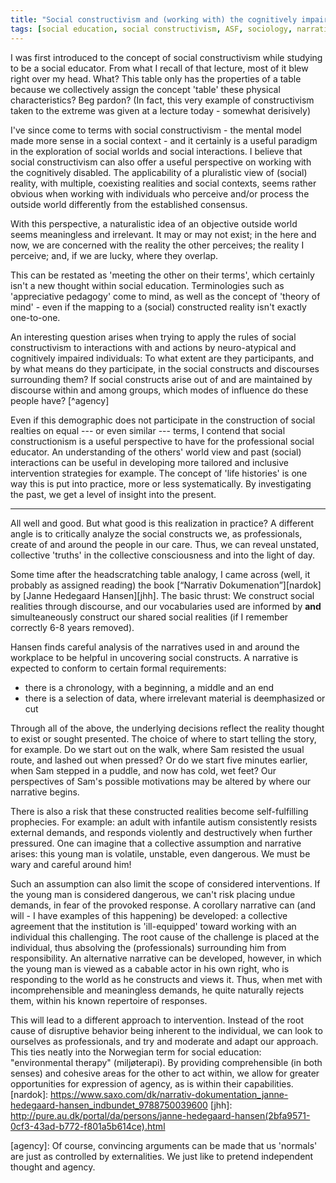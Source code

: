 ```yaml
---
title: "Social constructivism and (working with) the cognitively impaired"
tags: [social education, social constructivism, ASF, sociology, narrative analysis, special needs]
---
```


I was first introduced to the concept of social constructivism while studying
to be a social educator. From what I recall of that lecture, most of it blew
right over my head. What? This table only has the properties of a table because
we collectively assign the concept 'table' these physical characteristics? Beg pardon?
(In fact, this very example of constructivism taken to the extreme was given at a
lecture today - somewhat derisively)

I've since come to terms with social constructivism - the mental model made more
sense in a social context - and it certainly is a useful paradigm in the exploration
of social worlds and social interactions. I believe that social constructivism
can also offer a  useful perspective on working with the cognitively disabled.
The applicability of a pluralistic view of (social) reality, with multiple,
coexisting realities and social contexts, seems rather obvious when working
with individuals who perceive and/or process the outside world differently from
the established consensus.

With this perspective, a naturalistic idea of an objective outside world seems
meaningless and irrelevant. It may or may not exist; in the here and now, we are
concerned with the reality the other perceives; the reality I perceive; and, if
we are lucky, where they overlap.

This can be restated as 'meeting the other on their terms', which certainly
isn't a new thought within social education. Terminologies such as 'appreciative
pedagogy' come to mind, as well as the concept of 'theory of mind' - even if the
mapping to a (social) constructed reality isn't exactly one-to-one.

An interesting question arises when trying to apply the rules of social
constructivism to interactions with and actions by neuro-atypical and cognitively
impaired individuals: To what extent are they participants, and by what means do
they participate, in the social constructs and discourses surrounding them? If
social constructs arise out of and are maintained by discourse within and among groups,
which modes of influence do these people have? [^agency]

Even if this demographic does not participate in the construction of
social realties on equal --- or even similar --- terms, I contend that
social constructionism is a useful perspective to have for the
professional social educator. An understanding of the others' world view
and past (social) interactions can be useful in developing more tailored
and inclusive intervention strategies for example. The concept of 'life
histories' is one way this is put into practice, more or less
systematically. By investigating the past, we get a level of insight into
the present.

************

All well and good. But what good is this realization in practice? A different angle
is to critically analyze the social constructs we, as professionals, create of
and around the people in our care. Thus, we can reveal unstated, collective 'truths'
in the collective consciousness and into the light of day.

Some time after the headscratching table analogy, I came across (well, it probably
as assigned reading) the book [“Narrativ Dokumenation”][nardok] by [Janne Hedegaard Hansen][jhh].
The basic thrust: We construct social realities through discourse, and our vocabularies
used are informed by **and** simulteaneously construct our shared social realities (if I
remember correctly 6-8 years removed).

Hansen finds careful analysis of the narratives used in and around the
workplace to be helpful in uncovering social constructs. A narrative is
expected to conform to certain formal requirements:

- there is a chronology, with a beginning, a middle and an end
- there is a selection of data, where irrelevant material is deemphasized or cut

Through all of the above, the underlying decisions reflect the reality
thought to exist or sought presented. The choice of where to start telling
the story, for example. Do we start out on the walk, where Sam resisted
the usual route, and lashed out when pressed? Or do we start five minutes
earlier, when Sam stepped in a puddle, and now has cold, wet feet? Our
perspectives of Sam's possible motivations may be altered by where our
narrative begins.

There is also a risk that these constructed realities become
self-fulfilling prophecies. For example: an adult with infantile autism
consistently resists external demands, and responds violently and
destructively when further pressured. One can imagine that a collective
assumption and narrative arises: this young man is volatile, unstable,
even dangerous. We must be wary and careful around him!

Such an assumption can also limit the scope of considered interventions.
If the young man is considered dangerous, we can't risk placing undue
demands, in fear of the provoked response. A corollary narrative can (and
will - I have examples of this happening) be developed: a collective
agreement that the institution is 'ill-equipped' toward working with an
individual this challenging. The root cause of the challenge is placed at
the individual, thus absolving the (professionals) surrounding him from
responsibility. An alternative narrative can be developed, however, in
which the young man is viewed as a cabable actor in his own right, who is
responding to the world as he constructs and views it. Thus, when met with
incomprehensible and meaningless demands, he quite naturally rejects them,
within his known repertoire of responses.

This will lead to a different approach to intervention. Instead of the
root cause of disruptive behavior being inherent to the individual, we can
look to ourselves as professionals, and try and moderate and adapt our
approach. This ties neatly into the Norwegian term for social education:
"environmental therapy" (miljøterapi). By providing comprehensible (in
both senses) and cohesive areas for the other to act within, we allow for
greater opportunities for expression of agency, as is within their
capabilities. [nardok]:
https://www.saxo.com/dk/narrativ-dokumentation_janne-hedegaard-hansen_indbundet_9788750039600
[jhh]:
http://pure.au.dk/portal/da/persons/janne-hedegaard-hansen(2bfa9571-0cf3-43ad-b772-f801a5b614ce).html

[agency]: Of course, convincing arguments can be made that us 'normals' are just as controlled by externalities. We just like to pretend independent thought and agency.
